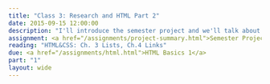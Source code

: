 ```yaml
---
title: "Class 3: Research and HTML Part 2"
date: 2015-09-15 12:00:00
description: "I'll introduce the semester project and we'll talk about developing research and goals for website projects.  We'll also continue our HTML discussion with a hands-on lesson in class."
assignment: <a href="/assignments/project-summary.html">Semester Project</a> and <a href="/assignments/research.html">Research/Competitive Analysis</a>
reading: "HTML&CSS: Ch. 3 Lists, Ch.4 Links"
due: <a href="/assignments/html.html">HTML Basics 1</a>
part: "1"
layout: wide
---
```


